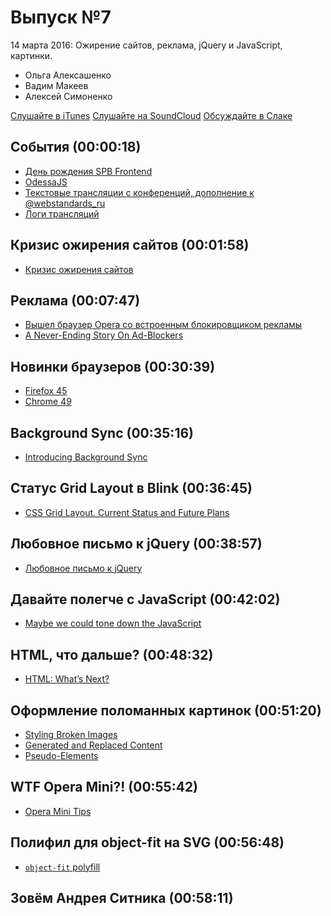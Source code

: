 # Выпуск №7

14 марта 2016: Ожирение сайтов, реклама, jQuery и JavaScript, картинки.

- Ольга Алексашенко
- Вадим Макеев
- Алексей Симоненко

[Слушайте в iTunes](https://itunes.apple.com/ru/podcast/veb-standarty/id1080500016)
[Слушайте на SoundCloud](https://soundcloud.com/web-standards/episode-7)
[Обсуждайте в Слаке](http://slack.web-standards.ru/)

## События (00:00:18)

- [День рождения SPB Frontend](https://vk.com/spb_frontend_birthday_150316)
- [OdessaJS](https://twitter.com/OdessaJS/status/706957901395415040)
- [Текстовые трансляции с конференций, дополнение к @webstandards_ru](https://twitter.com/webstandards_up)
- [Логи трансляций](https://github.com/web-standards-ru/web-standards-up)

## Кризис ожирения сайтов (00:01:58)

- [Кризис ожирения сайтов](https://habrahabr.ru/post/278655/)

## Реклама (00:07:47)

- [Вышел браузер Opera со встроенным блокировщиком рекламы](https://geektimes.ru/post/272404/)
- [A Never-Ending Story On Ad-Blockers](https://www.smashingmagazine.com/2016/03/never-ending-story-ad-blockers/)

## Новинки браузеров (00:30:39)

- [Firefox 45](http://tanalin.com/blog/2016/03/firefox-45/)
- [Chrome 49](https://youtu.be/GNP-_ncY3ZA)

## Background Sync (00:35:16)

- [Introducing Background Sync](https://developers.google.com/web/updates/2015/12/background-sync)

## Статус Grid Layout в Blink (00:36:45)

- [CSS Grid Layout. Current Status and Future Plans](https://groups.google.com/a/chromium.org/forum/#!msg/blink-dev/y221wJxoh84/qU_el0JRAwAJ)

## Любовное письмо к jQuery (00:38:57)

- [Любовное письмо к jQuery](http://css-live.ru/articles/lyubovnoe-pismo-k-jquery.html)

## Давайте полегче с JavaScript (00:42:02)

- [Maybe we could tone down the JavaScript](https://eev.ee/blog/2016/03/06/maybe-we-could-tone-down-the-javascript/)

## HTML, что дальше? (00:48:32)

- [HTML: What’s Next?](https://www.w3.org/blog/2016/03/html-whats-next/)

## Оформление поломанных картинок (00:51:20)

- [Styling Broken Images](https://bitsofco.de/styling-broken-images/)
- [Generated and Replaced Content](https://www.w3.org/TR/css3-content/)
- [Pseudo-Elements](https://drafts.csswg.org/css-pseudo-4/)

## WTF Opera Mini?! (00:55:42)

- [Opera Mini Tips](http://operamini.tips/)

## Полифил для object-fit на SVG (00:56:48)

- [`object-fit` polyfill](http://codepen.io/jonneal/pen/EKPONK)

## Зовём Андрея Ситника (00:58:11)
